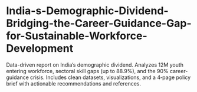 # India-s-Demographic-Dividend-Bridging-the-Career-Guidance-Gap-for-Sustainable-Workforce-Development
Data-driven report on India’s demographic dividend. Analyzes 12M youth entering workforce, sectoral skill gaps (up to 88.9%), and the 90% career-guidance crisis. Includes clean datasets, visualizations, and a 4‑page policy brief with actionable recommendations and references.
